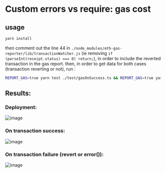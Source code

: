 # Custom errors vs require: gas cost

## usage

```bash
yarn install
```

then comment out the line 44 in `./node_modules/eth-gas-reporter/lib/transactionWatcher.js` (ie removing `if (parseInt(receipt.status) === 0) return;`), in order to include the reverted transaction in the gas report.
then, in order to get data for both cases (transaction reverting or not), run :

```bash
REPORT_GAS=true yarn test ./test/gasOnSuccess.ts && REPORT_GAS=true yarn test ./test/gasOnFailure.ts
```

## Results: 
### Deployment:
![image](https://user-images.githubusercontent.com/83670532/146609500-a02b8934-75f6-40d7-a077-e814a3be3630.png)

### On transaction success:
![image](https://user-images.githubusercontent.com/83670532/146609471-49ac5987-10d9-4849-ae47-e7f889f10c2b.png)

### On transaction failure (revert or error()):
![image](https://user-images.githubusercontent.com/83670532/146609554-edc1ec23-b404-4a7c-b1e5-ba9d9c7b1387.png)
